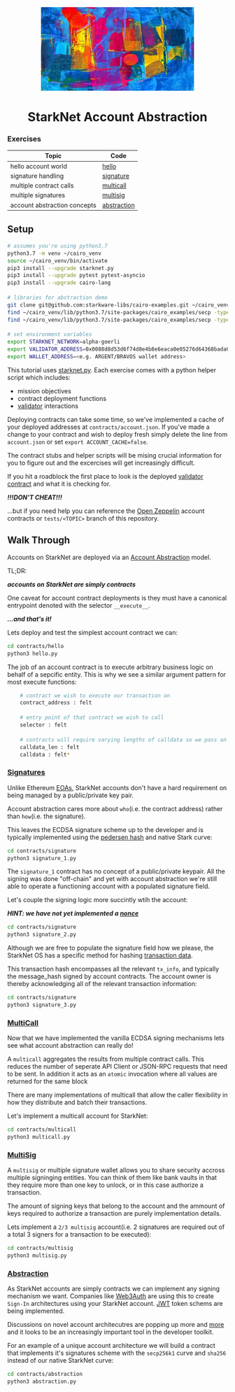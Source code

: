 <div align="center">
    <img src="./misc/abstract.jpg" style="width: 350px">
    <h1>StarkNet Account Abstraction</h1>
</div>

### Exercises

|Topic|Code|
|---|---|
|hello account world|[hello](contracts/hello)|
|signature handling|[signature](contracts/signature)|
|multiple contract calls|[multicall](contracts/multicall)|
|multiple signatures|[multisig](contracts/multisig)|
|account abstraction concepts|[abstraction](contracts/abstraction)|

## Setup

```bash
# assumes you're using python3.7
python3.7 -m venv ~/cairo_venv
source ~/cairo_venv/bin/activate
pip3 install --upgrade starknet.py
pip3 install --upgrade pytest pytest-asyncio
pip3 install --upgrade cairo-lang

# libraries for abstraction demo
git clone git@github.com:starkware-libs/cairo-examples.git ~/cairo_venv/lib/python3.7/site-packages/cairo_examples
find ~/cairo_venv/lib/python3.7/site-packages/cairo_examples/secp -type f -exec sed -i -e 's/from big/from cairo_examples.secp.big/g' {} \;
find ~/cairo_venv/lib/python3.7/site-packages/cairo_examples/secp -type f -exec sed -i -e 's/from secp/from cairo_examples.secp.secp/g' {} \;

# set environment variables
export STARKNET_NETWORK=alpha-goerli
export VALIDATOR_ADDRESS=0x0088d8d53d6f74d8e4b8e6eaca0e05276d64368bada0dfcdd4389f51abd632de
export WALLET_ADDRESS=<e.g. ARGENT/BRAVOS wallet address>
```

This tutorial uses [starknet.py](https://github.com/software-mansion/starknet.py). Each exercise comes with a python helper script which includes:

- mission objectives
- contract deployment functions
- [validator](./contracts/validator) interactions

Deploying contracts can take some time, so we've implemented a cache of your deployed addresses at `contracts/account.json`. If you've made a change to your contract and wish to deploy fresh simply delete the line from `account.json` or set `export ACCOUNT_CACHE=false`.

The contract stubs and helper scripts will be mising crucial information for you to figure out and the excercises will get increasingly difficult.

If you hit a roadblock the first place to look is the deployed [validator contract](https://goerli.voyager.online/contract/0x0088d8d53d6f74d8e4b8e6eaca0e05276d64368bada0dfcdd4389f51abd632de) and what it is checking for.

***!!!DON'T CHEAT!!!***

...but if you need help you can reference the [Open Zeppelin](https://github.com/OpenZeppelin/cairo-contracts/tree/main/src/openzeppelin/account) account contracts or `tests/<TOPIC>` branch of this repository.

## Walk Through

Accounts on StarkNet are deployed via an [Account Abstraction](https://perama-v.github.io/cairo/account-abstraction) model.

TL;DR:

***accounts on StarkNet are simply contracts***

One caveat for account contract deployments is they must have a canonical entrypoint denoted with the selector `__execute__`.

***...and that's it!***

Lets deploy and test the simplest account contract we can:

```bash
cd contracts/hello
python3 hello.py
```

The job of an account contract is to execute arbitrary business logic on behalf of a sepcific entity. This is why we see a similar argument pattern for most execute functions:

```bash
    # contract we wish to execute our transaction on
    contract_address : felt
    
    # entry point of that contract we wish to call
    selector : felt

    # contracts will require varying lengths of calldata so we pass an array
    calldata_len : felt
    calldata : felt*
```

### [Signatures](./contracts/signatures)

Unlike Ethereum [EOAs](https://ethereum.org/en/developers/docs/accounts/#externally-owned-accounts-and-key-pairs), StarkNet accounts don't have a hard requirement on being managed by a public/private key pair.

Account abstraction cares more about `who`(i.e. the contract address) rather than `how`(i.e. the signature).

This leaves the ECDSA signature scheme up to the developer and is typically implemented using the [pedersen hash](https://docs.starknet.io/docs/Hashing/hash-functions) and native Stark curve:

```bash
cd contracts/signature
python3 signature_1.py
```

The `signature_1` contract has no concept of a public/private keypair. All the signing was done "off-chain" and yet with account abstraction we're still able to operate a functioning account with a populated signature field.

Let's couple the signing logic more succintly wtih the account:

***HINT: we have not yet implemented a [nonce](https://ethereum.org/en/developers/docs/accounts/#an-account-examined)***

```bash
cd contracts/signature
python3 signature_2.py
```

Although we are free to populate the signature field how we please, the StarkNet OS has a specific method for hashing [transaction data](https://docs.starknet.io/docs/Blocks/transactions#transaction-hash-1).

This transaction hash encompasses all the relevant `tx_info`, and typically the message_hash signed by account contracts. The account owner is thereby acknowledging all of the relevant transaction information:

```bash
cd contracts/signature
python3 signature_3.py
```

### [MultiCall](./contracts/multicall)

Now that we have implemented the vanilla ECDSA signing mechanisms lets see what account abstraction can really do!

A `multicall` aggregates the results from multiple contract calls. This reduces the number of seperate API Client or JSON-RPC requests that need to be sent. In addition it acts as an `atomic` invocation where all values are returned for the same block

There are many implementations of multicall that allow the caller flexibility in how they distribute and batch their transactions.

Let's implement a multicall account for StarkNet:

```bash
cd contracts/multicall
python3 multicall.py
```

### [MultiSig](./contracts/multisig)

A `multisig` or multiple signature wallet allows you to share security accross multiple signinging entities. You can think of them like bank vaults in that they require more than one key to unlock, or in this case authorize a transaction.

The amount of signing keys that belong to the account and the ammount of keys required to authorize a transaction are purely implementation details.

Lets implement a `2/3 multisig` account(i.e. 2 signatures are required out of a total 3 signers for a transaction to be executed):

```bash
cd contracts/multisig
python3 multisig.py
```

### [Abstraction](./contracts/abstraction)

As StarkNet accounts are simply contracts we can implement any signing mechanism we want. Companies like [Web3Auth](https://medium.com/toruslabs/sign-in-with-starkware-711d48f2dbbd) are using this to create `Sign-In` architectures using your StarkNet account. [JWT](https://github.com/BoBowchan/cairo-jsonwebtoken) token schems are being implemented.

Discussions on novel account architecutres are popping up more and [more](https://vitalik.ca/general/2022/01/26/soulbound.html) and it looks to be an increasingly important tool in the developer toolkit.

For an example of a unique account architecture we will build a contract that implements it's signatures scheme with the `secp256k1` curve and `sha256` instead of our native StarkNet curve:

```bash
cd contracts/abstraction
python3 abstraction.py
```

